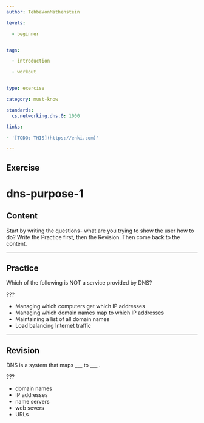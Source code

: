 ```yaml
---
author: TebbaVonMathenstein

levels:

  - beginner


tags:

  - introduction

  - workout


type: exercise

category: must-know

standards:
  cs.networking.dns.0: 1000

links:

- '[TODO: THIS](https://enki.com)'

---
```


## Exercise

# dns-purpose-1

## Content

Start by writing the questions- what are you trying to show the user how to do?
Write the Practice first, then the Revision. Then come back to the content.

---
## Practice

Which of the following is NOT a service provided by DNS?

???

* Managing which computers get which IP addresses
* Managing which domain names map to which IP addresses
* Maintaining a list of all domain names
* Load balancing Internet traffic

---
## Revision

DNS is a system that maps ___ to ___ .

???

* domain names
* IP addresses
* name servers
* web severs
* URLs
